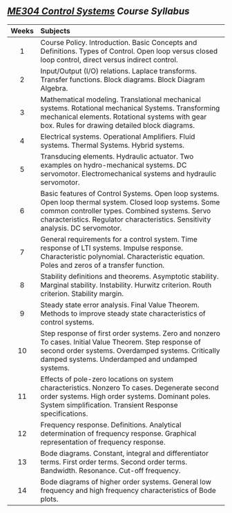 ## _[ME304 Control Systems](https://catalog.metu.edu.tr/course.php?course_code=5690304) Course Syllabus_

| Weeks | Subjects |
| :---: |:---------|
|   1   | Course Policy. Introduction. Basic Concepts and Definitions. Types of Control. Open loop versus closed loop control, direct versus indirect control.|
|   2   | Input/Output (I/O) relations. Laplace transforms. Transfer functions. Block diagrams. Block Diagram Algebra. |
|   3   | Mathematical modeling. Translational mechanical systems. Rotational mechanical Systems. Transforming mechanical elements. Rotational systems with gear box. Rules for drawing detailed block diagrams. |
|   4   | Electrical systems. Operational Amplifiers. Fluid systems. Thermal Systems. Hybrid systems. |
|   5   | Transducing elements. Hydraulic actuator. Two examples on hydro-mechanical systems. DC servomotor. Electromechanical systems and hydraulic servomotor. |
|   6   | Basic features of Control Systems. Open loop systems. Open loop thermal system. Closed loop systems. Some common controller types. Combined systems. Servo characteristics. Regulator characteristics. Sensitivity analysis. DC servomotor. |
|   7   | General requirements for a control system. Time response of LTI systems. Impulse response. Characteristic polynomial. Characteristic equation. Poles and zeros of a transfer function. |
|   8   | Stability definitions and theorems. Asymptotic stability. Marginal stability. Instability. Hurwitz criterion. Routh criterion. Stability margin. |
|   9   | Steady state error analysis. Final Value Theorem. Methods to improve steady state characteristics of control systems. |
|   10  | Step response of first order systems. Zero and nonzero To cases. Initial Value Theorem. Step response of second order systems. Overdamped systems. Critically damped systems. Underdamped and undamped systems. |
|   11  | Effects of pole-zero locations on system characteristics. Nonzero To cases. Degenerate second order systems. High order systems. Dominant poles. System simplification. Transient Response specifications. |
|   12  | Frequency response. Definitions. Analytical determination of frequency response. Graphical representation of frequency response. |
|   13  | Bode diagrams. Constant, integral and differentiator terms. First order terms. Second order terms. Bandwidth. Resonance. Cut-off frequency. |
|   14  | Bode diagrams of higher order systems. General low frequency and high frequency characteristics of Bode plots. |
